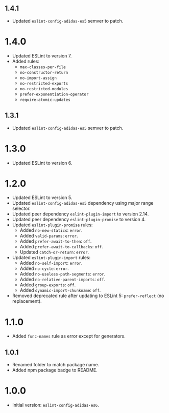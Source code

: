 ## 1.4.1

- Updated `eslint-config-adidas-es5` semver to patch.

# 1.4.0

- Updated ESLint to version 7.
- Added rules:
  - `max-classes-per-file`
  - `no-constructor-return`
  - `no-import-assign`
  - `no-restricted-exports`
  - `no-restricted-modules`
  - `prefer-exponentiation-operator`
  - `require-atomic-updates`

## 1.3.1

- Updated `eslint-config-adidas-es5` semver to patch.

# 1.3.0

- Updated ESLint to version 6.

# 1.2.0

- Updated ESLint to version 5.
- Updated `eslint-config-adidas-es5` dependency using major range selector.
- Updated peer dependency `eslint-plugin-import` to version 2.14.
- Updated peer dependency `eslint-plugin-promise` to version 4.
- Updated `eslint-plugin-promise` rules:
  - Added `no-new-statics`: `error`.
  - Added `valid-params`: `error`.
  - Added `prefer-await-to-then`: `off`.
  - Added `prefer-await-to-callbacks`: `off`.
  - Updated `catch-or-return`: `error`.
- Updated `eslint-plugin-import` rules:
  - Added `no-self-import`: `error`.
  - Added `no-cycle`: `error`.
  - Added `no-useless-path-segments`: `error`.
  - Added `no-relative-parent-imports`: `off`.
  - Added `group-exports`: `off`.
  - Added `dynamic-import-chunkname`: `off`.
- Removed deprecated rule after updating to ESLint 5: `prefer-reflect` (no replacement).

# 1.1.0

- Added `func-names` rule as error except for generators.

## 1.0.1

- Renamed folder to match package name.
- Added npm package badge to README.

# 1.0.0

- Initial version: `eslint-config-adidas-es6`.
